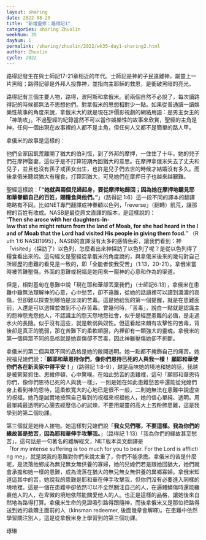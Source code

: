 ```yaml
---
layout: sharing
date: 2022-08-29
title: "新增靈修：路得記1"
categories: sharing Zhuolin
weekNum: 35
dayNum: 1
permalink: /sharing/zhuolin/2022/wk35-day1-sharing2.html
author: Zhuolin
cycle: 2022
---  
```


路得記發生在與士師記17-21章相近的年代。士師記是神的子民遠離神，屬靈上一片黑暗；路得記卻是外邦人投靠神，並指向主耶穌的救恩，是衝破黑暗的亮光。

路得記有三個主要人物，路得，波阿斯和拿俄米。前兩個自然不必說了，每次讀路得記的時候都無法不思想他們。對拿俄米的思想相對少一點。如果從普通讀一讀娛樂性故事的角度來說，拿俄米大約就是現在評價影視劇的網絡用語：是男主女主的「神助攻」。不過聖經的紀錄當然不可以當作娛樂性的故事來欣賞，聖經的主角是神，任何一個出現在故事裡的人都不是主角，但任何人又都不是簡單的路人甲。

拿俄米的故事是這樣的：

他們全家因飢荒離開了猶大的伯利恆，到了外邦的摩押，一住住了十年。她的兒子們在摩押娶妻，這似乎是不打算短期內回猶大的意思。在摩押拿俄米失去了丈夫和兒子，並且也沒有孫子或孫女出生，也許是兒子們去世的時候才結婚沒有多久。而後拿俄米聽說猶大有糧食，打算回猶大，可見她們在摩押日子也越來越艱難。

聖經這樣說：「**“她就與兩個兒婦起身，要從摩押地歸回；因為她在摩押地聽見耶和華眷顧自己的百姓，賜糧食與他們。”**」（路得記‬ ‭1:6）這一段不同的譯本的翻譯略略有不同。比如NET專門翻譯成神眷顧以色列，「reverse」（翻轉）飢荒‬，讓那裡的百姓有收成。NASB是最從原文直譯的版本，是這樣說的： “**Then she arose with her daughters-in-law that she might return from the land of Moab, for she had heard in the land of Moab that the Lord had visited His people in giving them food.**” （Ruth‬ ‭1:6‬ ‭NASB1995‬），NASB的直譯沒有太多的感情色彩，讓我們看到：神「visited」（探訪了）以色列，怎麼看出來神探訪了以色列了呢？是從以色列得了糧食看出來的。這句經文是聖經從拿俄米的角度說的，與拿俄米後來的幾句對自己所經歷的患難的看見是一致的，即「全能者使我受苦」（1:13，20-21）。拿俄米當時被苦難壓傷，外面的患難或祝福是她用來一窺神的心意和作為的渠道。

但是，相對基甸在患難中說「現在耶和華卻丟棄我們」（士師記6:13），拿俄米在患難中雖無法理解神的心意，心中愁苦，卻不遠離，從她的話語裡可以讀到濃濃的哀傷，但卻難以探查到哪怕是淡淡的苦毒。這是她給我的第一個提醒，就是在患難面前，人還是可以選擇並做到不心存苦毒。曾幾何時，「苦毒」，說白一點就是認識主的怨神怨鬼怨他人，不認識主的怨天怨地怨社會，似乎是經歷患難的必備，是走過水火的長隨。似乎沒有這些，就是軟弱與奴性。但這看起來頗有攻擊性的苦毒，背後卻是真正的脆弱，那在苦難下的柔軟順服，內裡卻有一顆強大的靈魂。拿俄米的第一個與眾不同的品格就是她哀傷卻不苦毒，因此神雖壓傷她卻不折斷。

拿俄米的第二個與眾不同的品格是她的敞開透明。她一點都不掩飾自己的痛苦。她祝福兒媳們說：「**願耶和華恩待你們，像你們恩待已死的人與我一樣！ 願耶和華使你們各在新夫家中得平安！**」（‭‭路得記‬ ‭1:8-9‬），越是品味她的境地和她的話，我越是被緊緊抓住、思維停頓、心中驚嘆。在如此愁苦的患難裡，這句「願耶和華恩待你們，像你們恩待已死的人與我一樣」，一則是她在如此患難愁苦中還能從兒媳們身上看到神的恩待，這柔軟寬大的心地已是很不一般，二則她無法在患難中說虛空的祝福，她乃是誠實地按照自己看到的祝福來祝福他人，她的信心單純、透明。用最單純最透明的心腸去經歷信心的試煉，不要用屬靈的高大上去粉飾患難，這是我學到的第二個功課。

第三個就是她待人接物。她這樣對兒媳們說「**我女兒們哪，不要這樣。我為你們的緣故甚是愁苦，因為耶和華伸手攻擊我。**」（‭‭路得記‬ ‭1:13‬）「我為你們的緣故甚至愁苦」，這句話是一句著名的難解經文，NET版本英文翻譯是「for my intense suffering is too much for you to bear. For the Lord is afflicting me」，就是說我的患難對你們來說太重了，你們不能承擔。拿俄米的苦是什麼呢，是流落他鄉成為無兒無女無供養的寡婦，她的兒媳們若是跟她回猶大，她們就會承擔和她一樣的患難，成為流落在猶大的無兒無女無供養的異鄉寡婦。拿俄米知道這其中的苦，她說我的患難是耶和華在伸手攻擊我，但你們沒有必要進入同樣的境地裡。這是一個在患難中卻依然可以不全然關注自己的人，在遍體鱗傷時還能纏裹他人的人，在卑微的境地依然能關愛他人的人。也正是這樣的品格，讓她後來自然地為路得打算。拿俄米生命的見證吸引路得跟隨神，而後拿俄米又是那位把路得送到她的救贖主面前的人（kinsman redeemer, 後面幾章會解釋)。在患難中依然學習關注別人，這是從拿俄米身上學習到的第三個功課。

琢琳

